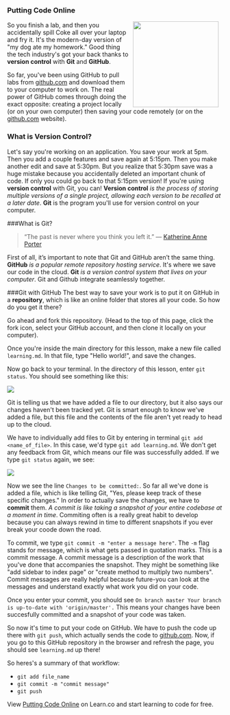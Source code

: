 
### Putting Code Online
<img src="https://after-school-assets.s3.amazonaws.com/fried.jpg" width="200px" align="right" hspace="10"> So you finish a lab, and then you accidentally spill Coke all over your laptop and fry it. It's the modern-day version of "my dog ate my homework." Good thing the tech industry's got your back thanks to **version control** with **Git** and **GitHub**.

So far, you've been using GitHub to pull labs from [github.com](http://github.com) and download them to your computer to work on. The real power of GitHub comes through doing the exact opposite: creating a project locally (or on your own computer) then saving your code remotely (or on the [github.com](http://github.com) website).

### What is Version Control?
Let's say you're working on an application. You save your work at 5pm. Then you add a couple features and save again at 5:15pm. Then you make another edit and save at 5:30pm. But you realize that 5:30pm save was a huge mistake because you accidentally deleted an important chunk of code. If only you could go back to that 5:15pm version! If you're using **version control** with Git, you can! **Version control** _is the process of storing multiple versions of a single project, allowing each version to be recalled at a later date_. **Git** is the program you'll use for version control on your computer.

###What is Git?
> “The past is never where you think you left it.” — [Katherine Anne Porter](http://en.wikipedia.org/wiki/Katherine_Anne_Porter)

First of all, it’s important to note that Git and GitHub aren’t the same thing. **GitHub** _is a popular remote repository hosting service_. It's where we save our code in the cloud. **Git** _is a version control system that lives on your computer_. Git and Github integrate seamlessly together.

###Git with GitHub
The best way to save your work is to put it on GitHub in a **repository**, which is like an online folder that stores all your code. So how do you get it there?

Go ahead and fork this repository. (Head to the top of this page, click the fork icon, select your GitHub account, and then clone it locally on your computer).

Once you're inside the main directory for this lesson, make a new file called `learning.md`. In that file, type "Hello world!", and save the changes.

Now go back to your terminal. In the directory of this lesson, enter `git status`. You should see something like this:

<img src="https://after-school-assets.s3.amazonaws.com/git_status.png">

Git is telling us that we have added a file to our directory, but it also says our changes haven't been tracked yet. Git is smart enough to know we've added a file, but this file and the contents of the file aren't yet ready to head up to the cloud.

We have to individually add files to Git by entering in terminal `git add <name_of_file>`. In this case, we'd type `git add learning.md`. We don't get any feedback from Git, which means our file was successfully added. If we type `git status` again, we see:

<img src="https://after-school-assets.s3.amazonaws.com/git_add.png">

Now we see the line `Changes to be committed:`. So far all we've done is added a file, which is like telling Git, 
"Yes, please keep track of these specific changes." In order to actually save the changes, we have to **commit** them. _A commit is like taking a snapshot of your entire codebase at a moment in time_. Commiting often is a really great habit to develop because you can always rewind in time to different snapshots if you ever break your coode down the road.

To commit, we type `git commit -m "enter a message here"`. The `-m` flag stands for message, which is what gets passed in quotation marks. This is a commit message. A commit message is a description of the work that you've done that accompanies the snapshot. They might be something like "add sidebar to index page" or "create method to multiply two numbers". Commit messages are really helpful because future-you can look at the messages and understand exactly what work you did on your code.

Once you enter your commit, you should see `On branch master Your branch is up-to-date with 'origin/master'.` This means your changes have been succesfully committed and a snapshot of your code was taken.

So now it's time to put your code on GitHub. We have to push the code up there with `git push`, which actually sends the code to [github.com](github.com). Now, if you go to this GitHub repository in the browser and refresh the page, you should see `learning.md` up there!

So heres's a summary of that workflow:

* `git add file_name`
* `git commit -m "commit message"`
* `git push`

<p data-visibility='hidden'>View <a href='https://learn.co/lessons/hs-git-commit-catchup' title='Putting Code Online'>Putting Code Online</a> on Learn.co and start learning to code for free.</p>
